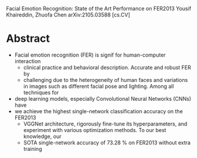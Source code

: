 Facial Emotion Recognition: State of the Art Performance on FER2013
Yousif Khaireddin, Zhuofa Chen
arXiv:2105.03588 [cs.CV]

# Abstract

* Facial emotion recognition (FER) is signif for human-computer interaction
  * clinical practice and behavioral description. Accurate and robust FER by
  * challenging due to the heterogeneity of human faces and variations in
    images such as different facial pose and lighting. Among all techniques for
* deep learning models, especially Convolutional Neural Networks (CNNs) have
* we achieve the highest single-network classification accuracy on the FER2013
  * VGGNet architecture, rigorously fine-tune its hyperparameters, and
    experiment with various optimization methods. To our best knowledge, our
  * SOTA single-network accuracy of 73.28 % on FER2013 without extra training

